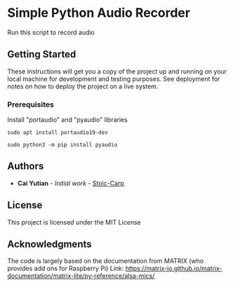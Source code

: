 # Simple Python Audio Recorder

Run this script to record audio

## Getting Started

These instructions will get you a copy of the project up and running on your local machine for development and testing purposes. See deployment for notes on how to deploy the project on a live system.

### Prerequisites

Install "portaudio" and "pyaudio" libraries 

```
sudo apt install portaudio19-dev  

sudo python3 -m pip install pyaudio
```

## Authors

* **Cai Yutian** - *Initial work* - [Stoic-Carp](https://github.com/Stoic-Carp)

## License

This project is licensed under the MIT License 

## Acknowledgments

The code is largely based on the documentation from MATRIX (who provides add ons for Raspberry Pi) 
Link: https://matrix-io.github.io/matrix-documentation/matrix-lite/py-reference/alsa-mics/ 
